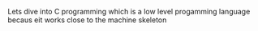  Lets dive into C programming which is a low level progamming language becaus eit works close to the machine skeleton
